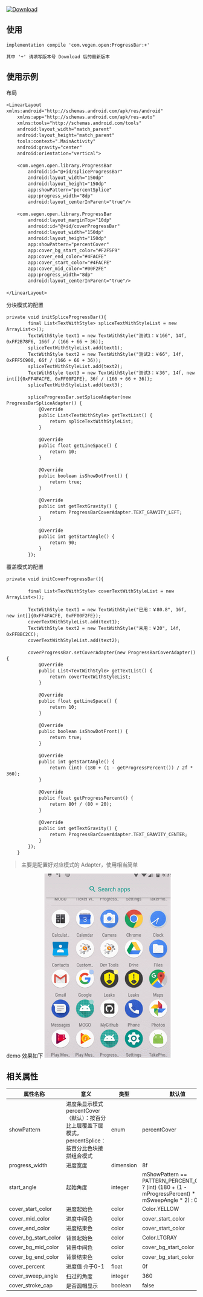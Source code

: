 [ ![Download](https://api.bintray.com/packages/vegen/OpenCode/ProgressBar/images/download.svg) ](https://bintray.com/vegen/OpenCode/ProgressBar/_latestVersion)

## 使用

```
implementation compile 'com.vegen.open:ProgressBar:+'
```
`其中 '+' 请填写版本号 Download 后的最新版本`

## 使用示例
布局
```
<LinearLayout xmlns:android="http://schemas.android.com/apk/res/android"
    xmlns:app="http://schemas.android.com/apk/res-auto"
    xmlns:tools="http://schemas.android.com/tools"
    android:layout_width="match_parent"
    android:layout_height="match_parent"
    tools:context=".MainActivity"
    android:gravity="center"
    android:orientation="vertical">

    <com.vegen.open.library.ProgressBar
        android:id="@+id/spliceProgressBar"
        android:layout_width="150dp"
        android:layout_height="150dp"
        app:showPattern="percentSplice"
        app:progress_width="8dp"
        android:layout_centerInParent="true"/>

    <com.vegen.open.library.ProgressBar
        android:layout_marginTop="10dp"
        android:id="@+id/coverProgressBar"
        android:layout_width="150dp"
        android:layout_height="150dp"
        app:showPattern="percentCover"
        app:cover_bg_start_color="#F2F5F9"
        app:cover_end_color="#4FACFE"
        app:cover_start_color="#4FACFE"
        app:cover_mid_color="#00F2FE"
        app:progress_width="8dp"
        android:layout_centerInParent="true"/>

</LinearLayout>
```
分块模式的配置
```
private void initSpliceProgressBar(){
        final List<TextWithStyle> spliceTextWithStyleList = new ArrayList<>();
        TextWithStyle text1 = new TextWithStyle("测试1：￥166", 14f, 0xFF2B78F6, 166f / (166 + 66 + 36));
        spliceTextWithStyleList.add(text1);
        TextWithStyle text2 = new TextWithStyle("测试2：￥66", 14f, 0xFFF5C900, 66f / (166 + 66 + 36));
        spliceTextWithStyleList.add(text2);
        TextWithStyle text3 = new TextWithStyle("测试3：￥36", 14f, new int[]{0xFF4FACFE, 0xFF00F2FE}, 36f / (166 + 66 + 36));
        spliceTextWithStyleList.add(text3);

        spliceProgressBar.setSpliceAdapter(new ProgressBarSpliceAdapter() {
            @Override
            public List<TextWithStyle> getTextList() {
                return spliceTextWithStyleList;
            }

            @Override
            public float getLineSpace() {
                return 10;
            }

            @Override
            public boolean isShowDotFront() {
                return true;
            }

            @Override
            public int getTextGravity() {
                return ProgressBarCoverAdapter.TEXT_GRAVITY_LEFT;
            }

            @Override
            public int getStartAngle() {
                return 90;
            }
        });
```

覆盖模式的配置
```
private void initCoverProgressBar(){

        final List<TextWithStyle> coverTextWithStyleList = new ArrayList<>();

        TextWithStyle text1 = new TextWithStyle("已用：￥80.8", 16f, new int[]{0xFF4FACFE, 0xFF00F2FE});
        coverTextWithStyleList.add(text1);
        TextWithStyle text2 = new TextWithStyle("未用：￥20", 14f, 0xFFBBC2CC);
        coverTextWithStyleList.add(text2);

        coverProgressBar.setCoverAdapter(new ProgressBarCoverAdapter() {
            @Override
            public List<TextWithStyle> getTextList() {
                return coverTextWithStyleList;
            }

            @Override
            public float getLineSpace() {
                return 10;
            }

            @Override
            public boolean isShowDotFront() {
                return true;
            }

            @Override
            public int getStartAngle() {
                return (int) (180 + (1 - getProgressPercent()) / 2f * 360);
            }

            @Override
            public float getProgressPercent() {
                return 80f / (80 + 20);
            }

            @Override
            public int getTextGravity() {
                return ProgressBarCoverAdapter.TEXT_GRAVITY_CENTER;
            }
        });
    }
```

> 主要是配置好对应模式的 Adapter，使用相当简单

demo 效果如下
![](./demo.gif)

## 相关属性

| **属性名称**  | **意义** | **类型** | **默认值** |
| --- | --- | --- | --- |
| showPattern | 进度条显示模式 percentCover（默认）：按百分比上层覆盖下层模式，percentSplice：按百分比色块接拼组合模式 | enum | percentCover |
| progress_width | 进度宽度 | dimension | 8f |
| start_angle | 起始角度 | integer | mShowPattern == PATTERN_PERCENT_COVER ? (int) (180 + (1 - mProgressPercent) * mSweepAngle * 2) : 0 |
| cover_start_color | 进度起始色 | color | Color.YELLOW |
| cover_mid_color | 进度中间色 | color | cover_start_color |
| cover_end_color | 进度结束色 | color | cover_start_color |
| cover_bg_start_color | 背景起始色 | color | Color.LTGRAY |
| cover_bg_mid_color | 背景中间色 | color | cover_bg_start_color |
| cover_bg_end_color | 背景结束色 | color | cover_bg_start_color |
| cover_percent | 进度值 介于0-1 | float | 0f |
| cover_sweep_angle | 扫过的角度 | integer | 360 |
| cover_stroke_cap | 是否圆帽显示 | boolean | false |
